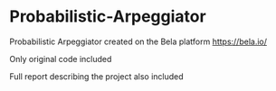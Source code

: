 # Probabilistic-Arpeggiator

Probabilistic Arpeggiator created on the Bela platform
https://bela.io/

Only original code included

Full report describing the project also included
